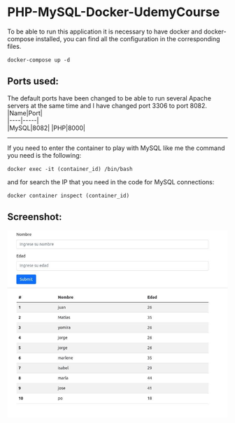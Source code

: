 # PHP-MySQL-Docker-UdemyCourse

To be able to run this application it is necessary to have docker and docker-compose installed, you can find all the configuration in the corresponding files.

```
docker-compose up -d
```

## Ports used:

The default ports have been changed to be able to run several Apache servers at the same time and I have changed port 3306 to port 8082.
|Name|Port|  
|----|-----|  
|MySQL|8082|
|PHP|8000|

---

If you need to enter the container to play with MySQL like me the command you need is the following:

```
docker exec -it (container_id) /bin/bash
```

and for search the IP that you need in the code for MySQL connections:

```
docker container inspect (container_id)
```

## Screenshot:

![home](home.jpg)
